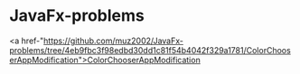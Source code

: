 # JavaFx-problems
<a href-"https://github.com/muz2002/JavaFx-problems/tree/4eb9fbc3f98edbd30dd1c81f54b4042f329a1781/ColorChooserAppModification">ColorChooserAppModification</a>
